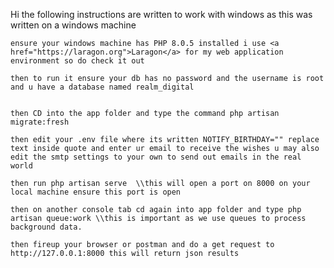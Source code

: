 Hi the following instructions are written to work with windows as this was written on a windows machine

    ensure your windows machine has PHP 8.0.5 installed i use <a href="https://laragon.org">Laragon</a> for my web application environment so do check it out

    then to run it ensure your db has no password and the username is root and u have a database named realm_digital


    then CD into the app folder and type the command php artisan migrate:fresh

    then edit your .env file where its written NOTIFY_BIRTHDAY="" replace text inside quote and enter ur email to receive the wishes u may also edit the smtp settings to your own to send out emails in the real world

    then run php artisan serve  \\this will open a port on 8000 on your local machine ensure this port is open

    then on another console tab cd again into app folder and type php artisan queue:work \\this is important as we use queues to process background data.

    then fireup your browser or postman and do a get request to http://127.0.0.1:8000 this will return json results
